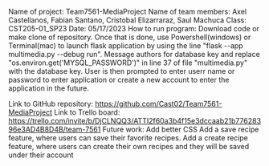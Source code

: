 Name of project: Team7561-MediaProject
Name of team members: Axel Castellanos, Fabian Santano, Cristobal Elizarraraz, Saul Machuca
Class: CST205-01_SP23
Date: 05/17/2023
How to run program: 
  Download code or make clone of repository.
  Once that is done, use Powershell(windows) or Terminal(mac) to launch flask application by using the line "flask --app multimedia.py --debug run".
  Message authors for database key and replace "os.environ.get('MYSQL_PASSWORD')" in line 37 of file "multimedia.py" with the database key.
  User is then prompted to enter userr name or password to enter application or create a new account to enter the application in the future.
  
Link to GitHub repository: https://github.com/Cast02/Team7561-MediaProject
Link to Trello board: https://trello.com/invite/b/DjCLNQQ3/ATTI2f60a3b4f15e3dccaab21b77628396e3AD4B8D4B/team-7561
Future work:
   Add better CSS
   Add a save recipe feature, where users can save their favorite recipes.
   Add a create recipe feature, where users can create their own recipes and they will be saved under their account
